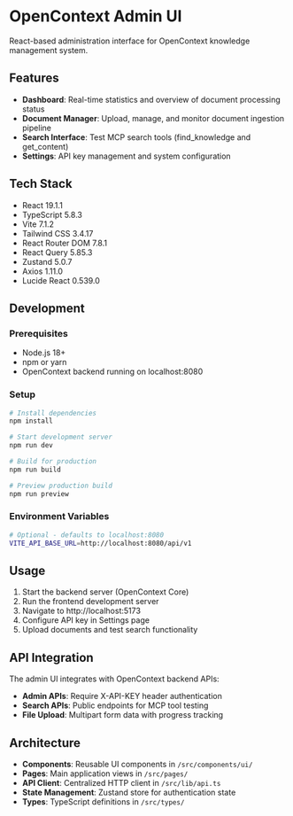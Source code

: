 # OpenContext Admin UI

React-based administration interface for OpenContext knowledge management system.

## Features

- **Dashboard**: Real-time statistics and overview of document processing status
- **Document Manager**: Upload, manage, and monitor document ingestion pipeline
- **Search Interface**: Test MCP search tools (find_knowledge and get_content)
- **Settings**: API key management and system configuration

## Tech Stack

- React 19.1.1
- TypeScript 5.8.3
- Vite 7.1.2
- Tailwind CSS 3.4.17
- React Router DOM 7.8.1
- React Query 5.85.3
- Zustand 5.0.7
- Axios 1.11.0
- Lucide React 0.539.0

## Development

### Prerequisites

- Node.js 18+ 
- npm or yarn
- OpenContext backend running on localhost:8080

### Setup

```bash
# Install dependencies
npm install

# Start development server
npm run dev

# Build for production
npm run build

# Preview production build
npm run preview
```

### Environment Variables

```bash
# Optional - defaults to localhost:8080
VITE_API_BASE_URL=http://localhost:8080/api/v1
```

## Usage

1. Start the backend server (OpenContext Core)
2. Run the frontend development server
3. Navigate to http://localhost:5173
4. Configure API key in Settings page
5. Upload documents and test search functionality

## API Integration

The admin UI integrates with OpenContext backend APIs:

- **Admin APIs**: Require X-API-KEY header authentication
- **Search APIs**: Public endpoints for MCP tool testing
- **File Upload**: Multipart form data with progress tracking

## Architecture

- **Components**: Reusable UI components in `/src/components/ui/`
- **Pages**: Main application views in `/src/pages/`
- **API Client**: Centralized HTTP client in `/src/lib/api.ts`
- **State Management**: Zustand store for authentication state
- **Types**: TypeScript definitions in `/src/types/`